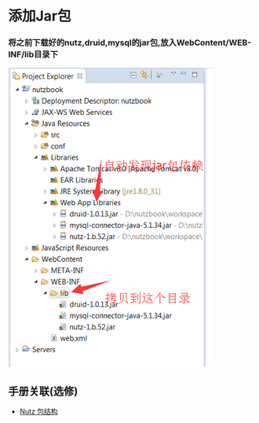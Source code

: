 # 添加Jar包

### 将之前下载好的nutz,druid,mysql的jar包,放入WebContent/WEB-INF/lib目录下

![添加Jar包](images/add_jars.png)

## 手册关联(选修)

* [Nutz 包结构](http://nutzam.com/core/committer/packages.html)